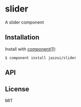 
# slider

  A slider component

## Installation

  Install with [component(1)](http://component.io):

    $ component install jazzui/slider

## API



## License

  MIT
